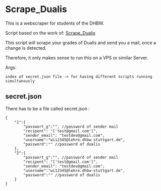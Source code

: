# Scrape_Dualis

This is a webscraper for students of the DHBW.

Script based on the work of: [Scrape_Dualis](https://github.com/F-Wer/Scrape_Dualis)

This script will scrape your grades of Dualis and send you a mail, once a change is detected. 

Therefore, it only makes sense to run this on a VPS or similar Server. 

Args: 
  
    index of secret.json file -> for having different scripts running simultanously 
    
    
## secret.json

There has to be a file called secret.json :
```
{
    "1":{
        "passwort_g":"", //password of sender mail
        "recipent": "['test@gmail.com']",
        "sender_email": "testdev@gmail.com",
        "username":"wi12345@lehre.dhbw-stuttgart.de",
        "password":"" //password of dualis 
    },
    "2":{
        "passwort_g":"", //password of sender mail
        "recipent": "['test@gmail.com']",
        "sender_email": "testdev@gmail.com",
        "username":"wi12345@lehre.dhbw-stuttgart.de",
        "password":"" //password of dualis 
    }
}   
```


